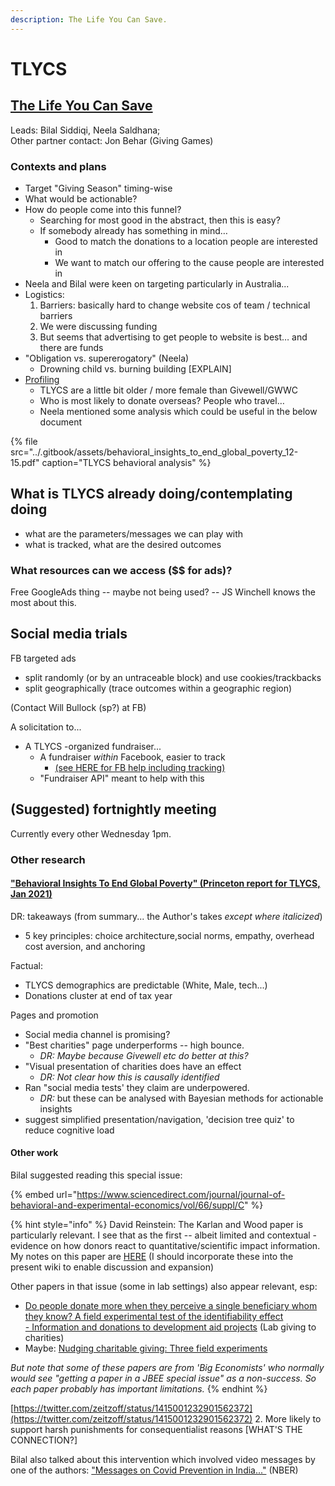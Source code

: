 ```yaml
---
description: The Life You Can Save.
---
```


# TLYCS

## [The Life You Can Save ](https://www.thelifeyoucansave.org/)

Leads: Bilal Siddiqi, Neela Saldhana;  
Other partner contact: Jon Behar \(Giving Games\)

### Contexts and plans

* Target "Giving Season" timing-wise
* What would be actionable?
* How do people come into this funnel?
  * Searching for most good in the abstract, then this is easy?
  * If somebody already has something in mind… 
    * Good to match the donations to a location people are interested in
    * We want to match our offering to the cause people are interested in 
* Neela and Bilal were keen on targeting particularly in Australia...
* Logistics: 
  1. Barriers: basically hard to change website cos of team / technical barriers
  2. We were discussing funding 
  3. But seems that advertising to get people to website is best… and there are funds
* "Obligation vs. supererogatory" \(Neela\)
  * Drowning child vs. burning building \[EXPLAIN\]
* [Profiling](../profiling-and-segmentation/profiling-discussion.md)
  * TLYCS are a little bit older / more female than Givewell/GWWC
  * Who is most likely to donate overseas? People who travel…
  * Neela mentioned some analysis which could be useful  in the below document

{% file src="../.gitbook/assets/behavioral\_insights\_to\_end\_global\_poverty\_12-15.pdf" caption="TLYCS behavioral analysis" %}

## **What is TLYCS already doing/contemplating doing**

* what are the parameters/messages we can play with
* what is tracked, what are the desired outcomes



### What resources can we access \($$ for ads\)?

Free GoogleAds thing -- maybe not being used? -- JS Winchell knows the most about this.

## **Social media trials**

FB targeted ads 

* split randomly \(or by an untraceable block\) and use cookies/trackbacks
* split geographically \(trace outcomes within a geographic region\) 

\(Contact Will Bullock \(sp?\) at FB\) 

A solicitation to... 

* A TLYCS -organized fundraiser... 
  * A fundraiser _within_ Facebook, easier to track
    * [\(see HERE for FB help including tracking\)](https://www.facebook.com/help/1787615158233986)
  * "Fundraiser API" meant to help with this 

## **\(Suggested\) fortnightly meeting**

Currently every other Wednesday 1pm.



### **Other research** 

#### ["Behavioral Insights To End Global Poverty" \(Princeton report for TLYCS, Jan 2021\)](https://www.dropbox.com/s/xggx5gz4k0219gt/SPI%20591b%20-%20Behavioral%20Insights%20To%20End%20Global%20Poverty%20-%20Jan%202021.pdf?dl=0)

DR: takeaways \(from summary... the Author's takes _except where italicized_\)

* 5 key principles: choice architecture,social norms, empathy, overhead cost aversion, and anchoring

Factual:

* TLYCS demographics are predictable \(White, Male, tech...\)
* Donations cluster at end of tax year 

Pages and promotion

*  Social media channel is promising?
* "Best charities" page underperforms -- high bounce.
  * _DR: Maybe because Givewell etc do better at this?_
* "Visual presentation of charities does have an effect
  * _DR: Not clear how this is causally identified_
* Ran "social media tests' they claim are underpowered. 
  * _DR:_ but these can be analysed with Bayesian methods for actionable insights
* suggest simplified presentation/navigation, 'decision tree quiz' to reduce cognitive load

#### Other work 

Bilal suggested reading this special issue: 

{% embed url="https://www.sciencedirect.com/journal/journal-of-behavioral-and-experimental-economics/vol/66/suppl/C" %}

{% hint style="info" %}
David Reinstein: The Karlan and Wood paper is particularly relevant. I see that as the first -- albeit limited and contextual -  evidence on how donors react to quantitative/scientific impact information.  My notes on this paper are [HERE](https://daaronr.github.io/ea_giving_barriers/eval-aversion.html#analytical-grinch) \(I should incorporate these into the present wiki to enable discussion and expansion\)  
  
Other papers in that issue \(some in lab settings\) also appear relevant, esp:  
- [Do people donate more when they perceive a single beneficiary whom they know? A field experimental test of the identifiability effect](https://www.sciencedirect.com/science/article/pii/S2214804316300179)  
[- Information and donations to development aid projects](https://www.sciencedirect.com/science/article/abs/pii/S2214804316300295) \(Lab giving to charities\)   
- Maybe:  [Nudging charitable giving: Three field experiments](https://www.sciencedirect.com/science/article/abs/pii/S2214804316300222)  
  
  
_But note that some of these papers are from 'Big Economists' who normally would see "getting a paper in a JBEE special issue" as a non-success. So each paper probably has important limitations._ 
{% endhint %}

[https://twitter.com/zeitzoff/status/1415001232901562372](https://twitter.com/zeitzoff/status/1415001232901562372) 2. More likely to support harsh punishments for consequentialist reasons \[WHAT'S THE CONNECTION?\]

Bilal also talked about this intervention which involved video messages by one of the authors: ["Messages on Covid Prevention in India..."](https://www.nber.org/system/files/working_papers/w27496/w27496.pdf) \(NBER\) 

 


